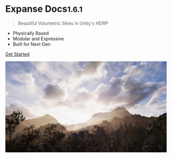 <!-- _coverpage.md -->

<!-- TODO (LOGO): ![logo](_media/icon.svg) -->

# Expanse Docs<small>1.6.1</small>

> Beautiful Volumetric Skies in Unity's HDRP

- Physically Based
- Modular and Expressive
- Built for Next Gen

[Get Started](#expanse-documentation)

![](img/1-5-0/banner-2.jpg)
